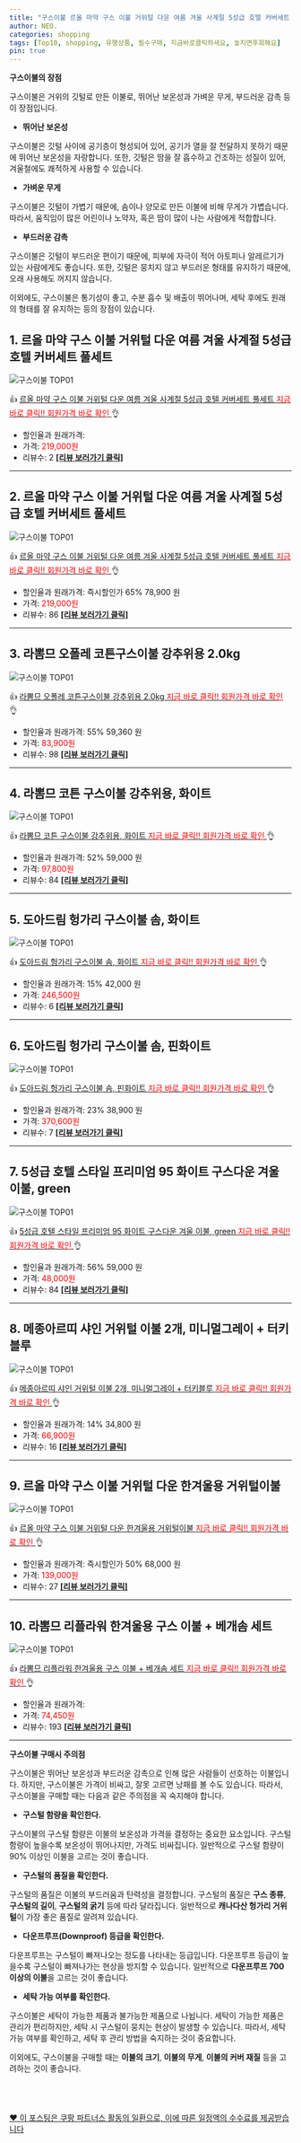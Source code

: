 ```yaml
---
title: "구스이불 르올 마약 구스 이불 거위털 다운 여름 겨울 사계절 5성급 호텔 커버세트 풀세트 필수 필요 추천 제품 비교 최저 가격 비교 장점 구매 후기 구매평"
author: NEO.
categories: shopping
tags: [Top10, shopping, 유행상품, 필수구매, 지금바로클릭하세요, 놓치면후회해요]
pin: true
---
```

**구스이불의 장점**

구스이불은 거위의 깃털로 만든 이불로, 뛰어난 보온성과 가벼운 무게, 부드러운 감촉 등이 장점입니다.

* **뛰어난 보온성**

구스이불은 깃털 사이에 공기층이 형성되어 있어, 공기가 열을 잘 전달하지 못하기 때문에 뛰어난 보온성을 자랑합니다. 또한, 깃털은 땀을 잘 흡수하고 건조하는 성질이 있어, 겨울철에도 쾌적하게 사용할 수 있습니다.

* **가벼운 무게**

구스이불은 깃털이 가볍기 때문에, 솜이나 양모로 만든 이불에 비해 무게가 가볍습니다. 따라서, 움직임이 많은 어린이나 노약자, 혹은 땀이 많이 나는 사람에게 적합합니다.

* **부드러운 감촉**

구스이불은 깃털이 부드러운 편이기 때문에, 피부에 자극이 적어 아토피나 알레르기가 있는 사람에게도 좋습니다. 또한, 깃털은 뭉치지 않고 부드러운 형태를 유지하기 때문에, 오래 사용해도 꺼지지 않습니다.

이외에도, 구스이불은 통기성이 좋고, 수분 흡수 및 배출이 뛰어나며, 세탁 후에도 원래의 형태를 잘 유지하는 등의 장점이 있습니다.

   

## 1. 르올 마약 구스 이불 거위털 다운 여름 겨울 사계절 5성급 호텔 커버세트 풀세트

![구스이불 TOP01](https://thumbnail6.coupangcdn.com/thumbnails/remote/490x490ex/image/vendor_inventory/ec35/64809d3a3d68027ebca1658d4030bd8f317e92f167ea46b01376b1029ad5.jpg)


👍 [르올 마약 구스 이불 거위털 다운 여름 겨울 사계절 5성급 호텔 커버세트 풀세트 <font color=red> 지금 바로 클릭!! 회원가격 바로 확인 </font> ](https://link.coupang.com/re/AFFSDP?lptag=AF3617701&subid=GithubCoopas&pageKey=7508584747&traceid=V0-153&itemId=19669406301&vendorItemId=79201880629) 👌 


- 할인율과 원래가격: 
- 가격: <span style='color:red'>219,000원</span>
- 리뷰수: 2  [**[리뷰 보러가기 클릭]**](https://link.coupang.com/re/AFFSDP?lptag=AF3617701&subid=GithubCoopas&pageKey=7508584747&traceid=V0-153&itemId=19669406301&vendorItemId=79201880629)

---


   

## 2. 르올 마약 구스 이불 거위털 다운 여름 겨울 사계절 5성급 호텔 커버세트 풀세트

![구스이불 TOP01](https://thumbnail6.coupangcdn.com/thumbnails/remote/490x490ex/image/vendor_inventory/ec35/64809d3a3d68027ebca1658d4030bd8f317e92f167ea46b01376b1029ad5.jpg)


👍 [르올 마약 구스 이불 거위털 다운 여름 겨울 사계절 5성급 호텔 커버세트 풀세트 <font color=red> 지금 바로 클릭!! 회원가격 바로 확인 </font> ](https://link.coupang.com/re/AFFSDP?lptag=AF3617701&subid=GithubCoopas&pageKey=7508584747&traceid=V0-153&itemId=19669406301&vendorItemId=79201880629) 👌 


- 할인율과 원래가격: 즉시할인가 65%  78,900   원
- 가격: <span style='color:red'>219,000원</span>
- 리뷰수: 86  [**[리뷰 보러가기 클릭]**](https://link.coupang.com/re/AFFSDP?lptag=AF3617701&subid=GithubCoopas&pageKey=7508584747&traceid=V0-153&itemId=19669406301&vendorItemId=79201880629)

---


   

## 3. 라뽐므 오폴레 코튼구스이불 강추위용 2.0kg

![구스이불 TOP01](https://thumbnail9.coupangcdn.com/thumbnails/remote/490x490ex/image/retail/images/4582755888537444-322cec70-8c09-4549-b8d4-50a7b8991e3f.jpg)


👍 [라뽐므 오폴레 코튼구스이불 강추위용 2.0kg <font color=red> 지금 바로 클릭!! 회원가격 바로 확인 </font> ](https://link.coupang.com/re/AFFSDP?lptag=AF3617701&subid=GithubCoopas&pageKey=306569644&traceid=V0-153&itemId=966553278&vendorItemId=5372404186) 👌 


- 할인율과 원래가격: 55%  59,360   원
- 가격: <span style='color:red'>83,900원</span>
- 리뷰수: 98  [**[리뷰 보러가기 클릭]**](https://link.coupang.com/re/AFFSDP?lptag=AF3617701&subid=GithubCoopas&pageKey=306569644&traceid=V0-153&itemId=966553278&vendorItemId=5372404186)

---


   

## 4. 라뽐므 코튼 구스이불 강추위용, 화이트

![구스이불 TOP01](https://thumbnail6.coupangcdn.com/thumbnails/remote/490x490ex/image/retail/images/2024107029788021-31cce5c2-2705-44bf-b1b4-67070bc8a3d0.jpg)


👍 [라뽐므 코튼 구스이불 강추위용, 화이트 <font color=red> 지금 바로 클릭!! 회원가격 바로 확인 </font> ](https://link.coupang.com/re/AFFSDP?lptag=AF3617701&subid=GithubCoopas&pageKey=307058689&traceid=V0-153&itemId=411749681&vendorItemId=4009810701) 👌 


- 할인율과 원래가격: 52%  59,000   원
- 가격: <span style='color:red'>97,800원</span>
- 리뷰수: 84  [**[리뷰 보러가기 클릭]**](https://link.coupang.com/re/AFFSDP?lptag=AF3617701&subid=GithubCoopas&pageKey=307058689&traceid=V0-153&itemId=411749681&vendorItemId=4009810701)

---


   

## 5. 도아드림 헝가리 구스이불 솜, 화이트

![구스이불 TOP01](https://thumbnail7.coupangcdn.com/thumbnails/remote/490x490ex/image/vendor_inventory/683a/80219f811046d8a6e63bcd060758d398fdff14de835d1c8da04073a357e8.jpg)


👍 [도아드림 헝가리 구스이불 솜, 화이트 <font color=red> 지금 바로 클릭!! 회원가격 바로 확인 </font> ](https://link.coupang.com/re/AFFSDP?lptag=AF3617701&subid=GithubCoopas&pageKey=7432168542&traceid=V0-153&itemId=17930920970&vendorItemId=85093215810) 👌 


- 할인율과 원래가격: 15%  42,000   원
- 가격: <span style='color:red'>246,500원</span>
- 리뷰수: 6  [**[리뷰 보러가기 클릭]**](https://link.coupang.com/re/AFFSDP?lptag=AF3617701&subid=GithubCoopas&pageKey=7432168542&traceid=V0-153&itemId=17930920970&vendorItemId=85093215810)

---


   

## 6. 도아드림 헝가리 구스이불 솜, 핀화이트

![구스이불 TOP01](https://thumbnail10.coupangcdn.com/thumbnails/remote/490x490ex/image/vendor_inventory/e022/dfd80284ee7b31b582114ab1e9d66b1dc26f62b7610a67b91f23c86a987b.png)


👍 [도아드림 헝가리 구스이불 솜, 핀화이트 <font color=red> 지금 바로 클릭!! 회원가격 바로 확인 </font> ](https://link.coupang.com/re/AFFSDP?lptag=AF3617701&subid=GithubCoopas&pageKey=7432168542&traceid=V0-153&itemId=17930920990&vendorItemId=85093215886) 👌 


- 할인율과 원래가격: 23%  38,900   원
- 가격: <span style='color:red'>370,600원</span>
- 리뷰수: 7  [**[리뷰 보러가기 클릭]**](https://link.coupang.com/re/AFFSDP?lptag=AF3617701&subid=GithubCoopas&pageKey=7432168542&traceid=V0-153&itemId=17930920990&vendorItemId=85093215886)

---


   

## 7. 5성급 호텔 스타일 프리미엄 95 화이트 구스다운 겨울 이불, green

![구스이불 TOP01](https://thumbnail7.coupangcdn.com/thumbnails/remote/490x490ex/image/vendor_inventory/976a/68b8016cd7db382b0770a3a81bfadbde42c0c67787113cb8dac418b259b4.jpg)


👍 [5성급 호텔 스타일 프리미엄 95 화이트 구스다운 겨울 이불, green <font color=red> 지금 바로 클릭!! 회원가격 바로 확인 </font> ](https://link.coupang.com/re/AFFSDP?lptag=AF3617701&subid=GithubCoopas&pageKey=7488287783&traceid=V0-153&itemId=19575977128&vendorItemId=86683631501) 👌 


- 할인율과 원래가격: 56%  59,000   원
- 가격: <span style='color:red'>48,000원</span>
- 리뷰수: 84  [**[리뷰 보러가기 클릭]**](https://link.coupang.com/re/AFFSDP?lptag=AF3617701&subid=GithubCoopas&pageKey=7488287783&traceid=V0-153&itemId=19575977128&vendorItemId=86683631501)

---


   

## 8. 메종아르띠 샤인 거위털 이불 2개, 미니멀그레이 + 터키블루

![구스이불 TOP01](https://thumbnail8.coupangcdn.com/thumbnails/remote/490x490ex/image/vendor_inventory/8d53/ed5e1462b660979815f6416f969a03c108b2d5e966d76c669d724306fbff.jpg)


👍 [메종아르띠 샤인 거위털 이불 2개, 미니멀그레이 + 터키블루 <font color=red> 지금 바로 클릭!! 회원가격 바로 확인 </font> ](https://link.coupang.com/re/AFFSDP?lptag=AF3617701&subid=GithubCoopas&pageKey=6757943125&traceid=V0-153&itemId=15829250642&vendorItemId=83040966203) 👌 


- 할인율과 원래가격: 14%  34,800   원
- 가격: <span style='color:red'>66,900원</span>
- 리뷰수: 16  [**[리뷰 보러가기 클릭]**](https://link.coupang.com/re/AFFSDP?lptag=AF3617701&subid=GithubCoopas&pageKey=6757943125&traceid=V0-153&itemId=15829250642&vendorItemId=83040966203)

---


   

## 9. 르올 마약 구스 이불 거위털 다운 한겨울용 거위털이불

![구스이불 TOP01](https://thumbnail6.coupangcdn.com/thumbnails/remote/490x490ex/image/vendor_inventory/dde9/c622f64574ee835fa1383f24c7812e526a23de8d1a2f986fdd58359964c3.jpg)


👍 [르올 마약 구스 이불 거위털 다운 한겨울용 거위털이불 <font color=red> 지금 바로 클릭!! 회원가격 바로 확인 </font> ](https://link.coupang.com/re/AFFSDP?lptag=AF3617701&subid=GithubCoopas&pageKey=7434902327&traceid=V0-153&itemId=12059622802&vendorItemId=79331262813) 👌 


- 할인율과 원래가격: 즉시할인가 50%  68,000   원
- 가격: <span style='color:red'>139,000원</span>
- 리뷰수: 27  [**[리뷰 보러가기 클릭]**](https://link.coupang.com/re/AFFSDP?lptag=AF3617701&subid=GithubCoopas&pageKey=7434902327&traceid=V0-153&itemId=12059622802&vendorItemId=79331262813)

---


   

## 10. 라뽐므 리플라워 한겨울용 구스 이불 + 베개솜 세트

![구스이불 TOP01](https://thumbnail8.coupangcdn.com/thumbnails/remote/490x490ex/image/retail/images/766980985184304-bf7bd25a-7b90-43e4-8224-adfe150919a2.jpg)


👍 [라뽐므 리플라워 한겨울용 구스 이불 + 베개솜 세트 <font color=red> 지금 바로 클릭!! 회원가격 바로 확인 </font> ](https://link.coupang.com/re/AFFSDP?lptag=AF3617701&subid=GithubCoopas&pageKey=5504415588&traceid=V0-153&itemId=8560797103&vendorItemId=75960713104) 👌 


- 할인율과 원래가격: 
- 가격: <span style='color:red'>74,450원</span>
- 리뷰수: 193  [**[리뷰 보러가기 클릭]**](https://link.coupang.com/re/AFFSDP?lptag=AF3617701&subid=GithubCoopas&pageKey=5504415588&traceid=V0-153&itemId=8560797103&vendorItemId=75960713104)

---
**구스이불 구매시 주의점**

구스이불은 뛰어난 보온성과 부드러운 감촉으로 인해 많은 사람들이 선호하는 이불입니다. 하지만, 구스이불은 가격이 비싸고, 잘못 고르면 낭패를 볼 수도 있습니다. 따라서, 구스이불을 구매할 때는 다음과 같은 주의점을 꼭 숙지해야 합니다.

* **구스털 함량을 확인한다.**

구스이불의 구스털 함량은 이불의 보온성과 가격을 결정하는 중요한 요소입니다. 구스털 함량이 높을수록 보온성이 뛰어나지만, 가격도 비싸집니다. 일반적으로 구스털 함량이 90% 이상인 이불을 고르는 것이 좋습니다.

* **구스털의 품질을 확인한다.**

구스털의 품질은 이불의 부드러움과 탄력성을 결정합니다. 구스털의 품질은 **구스 종류**, **구스털의 길이**, **구스털의 굵기** 등에 따라 달라집니다. 일반적으로 **캐나다산 헝가리 거위털**이 가장 좋은 품질로 알려져 있습니다.

* **다운프루프(Downproof) 등급을 확인한다.**

다운프루프는 구스털이 빠져나오는 정도를 나타내는 등급입니다. 다운프루프 등급이 높을수록 구스털이 빠져나가는 현상을 방지할 수 있습니다. 일반적으로 **다운프루프 700 이상의 이불**을 고르는 것이 좋습니다.

* **세탁 가능 여부를 확인한다.**

구스이불은 세탁이 가능한 제품과 불가능한 제품으로 나뉩니다. 세탁이 가능한 제품은 관리가 편리하지만, 세탁 시 구스털이 뭉치는 현상이 발생할 수 있습니다. 따라서, 세탁 가능 여부를 확인하고, 세탁 후 관리 방법을 숙지하는 것이 중요합니다.

이외에도, 구스이불을 구매할 때는 **이불의 크기**, **이불의 무게**, **이불의 커버 재질** 등을 고려하는 것이 좋습니다.<br><br><br><br><br> [ ❤  이 포스팅은 쿠팡 파트너스 활동의 일환으로, 이에 따른 일정액의 수수료를 제공받습니다](https://link.coupang.com/a/bcEFyh)